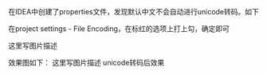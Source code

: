 在IDEA中创建了properties文件，发现默认中文不会自动进行unicode转码。如下

在project settings - File Encoding，在标红的选项上打上勾，确定即可

这里写图片描述

效果图如下：
这里写图片描述
unicode转码后效果

